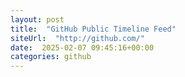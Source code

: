 ```yaml
---
layout: post
title:  "GitHub Public Timeline Feed"
siteUrl:  "http://github.com/"
date:  2025-02-07 09:45:16+00:00
categories: github
---
```


